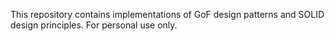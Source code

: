 This repository contains implementations of GoF design patterns and SOLID design principles. For personal use only.
